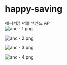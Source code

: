 # happy-saving
해피저금 어플 백엔드 API       
 ![and - 1.png](https://s3-us-west-2.amazonaws.com/secure.notion-static.com/04d02bf0-e481-4dfc-9674-67db5c8f7054/and_-_1.png)

![and - 2.png](https://s3-us-west-2.amazonaws.com/secure.notion-static.com/13c46095-23ad-41c1-9d56-87538a7a2f4a/and_-_2.png)

![and - 3.png](https://s3-us-west-2.amazonaws.com/secure.notion-static.com/2dce5f23-62dd-4078-8d9a-e57ba87a32cd/and_-_3.png)

![and - 4.png](https://s3-us-west-2.amazonaws.com/secure.notion-static.com/e5124ee4-1a45-4acc-af9b-1a7f16bee199/and_-_4.png)
